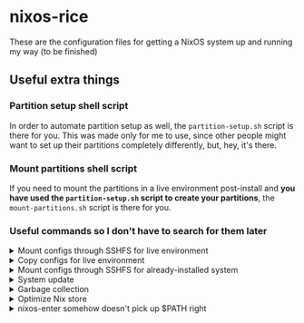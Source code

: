 <!-- vim: set fenc=utf-8 ts=2 sw=0 sts=0 sr et si tw=0 fdm=marker fmr={{{,}}}: -->
# nixos-rice
These are the configuration files for getting a NixOS system up and running my way (to be finished)

<!-- {{{ Useful extra things -->
## Useful extra things
<!-- {{{ Partition setup shell script -->
### Partition setup shell script
In order to automate partition setup as well, the `partition-setup.sh` script is there for you. This was made only for me to use, since other people might want to set up their partitions completely differently, but, hey, it's there.
<!-- }}} -->

<!-- {{{ Mount partitions shell script -->
### Mount partitions shell script
If you need to mount the partitions in a live environment post-install and **you have used the `partition-setup.sh` script to create your partitions**, the `mount-partitions.sh` script is there for you.
<!-- }}} -->

<!-- {{{ Useful commands so I don't have to search for them later -->
### Useful commands so I don't have to search for them later
<!-- {{{ Mount configs through SSHFS for live environment -->
<details><summary>Mount configs through SSHFS for live environment</summary>

```bash
mkdir -p /mnt2/nixconfig
sshfs -o allow_other,idmap=user andy3153h@192.168.122.1:/home/andy3153h/src/nixos/nixos-rice /mnt2/nixconfig
nixos-generate-config --root /mnt

rm -r /mnt/etc/nixos
cp -r /mnt2/nixconfig/etc/nixos/ /mnt/etc

mkdir -p /mnt/home/andy3153/.config
rm -r /mnt/home/andy3153/.config/home-manager
cp -r /mnt2/nixconfig/home/andy3153/.config/home-manager/ /mnt/home/andy3153/.config/

rm /mnt/etc/nixos/.setup-done
rm -r /mnt/home/andy3153/src

#ln -s /mnt2/nixconfig/etc/nixos/ /mnt/etc
#
#mkdir -p /mnt/home/andy3153/.config
#rm -r /mnt/home/andy3153/.config/home-manager
#ln -s /mnt2/nixconfig/home/andy3153/.config/home-manager/ /mnt/home/andy3153/.config/
```
</details>
<!-- }}} -->

<!-- {{{ Copy configs for live environment -->
<details><summary>Copy configs for live environment</summary>

```bash
mkdir -p /mnt3
mount /dev/sdc1 /mnt
nixos-generate-config --root /mnt

rm -r /mnt/etc/nixos
cp -r /mnt3/src/nixos/nixos-rice/etc/nixos/ /mnt/etc

mkdir -p /mnt/home/andy3153/.config
rm -r /mnt/home/andy3153/.config/home-manager
cp -r /mnt3/src/nixos/nixos-rice/home/andy3153/.config/home-manager/ /mnt/home/andy3153/.config/

rm /mnt/etc/nixos/.setup-done
rm -r /mnt/home/andy3153/src
```
</details>
<!-- }}} -->

<!-- {{{ Mount configs through SSHFS for already-installed system -->
<details><summary>Mount configs through SSHFS for already-installed system</summary>

```bash
mkdir -p /mnt/nixconfig
sshfs -o allow_other,idmap=user andy3153h@192.168.122.1:/home/andy3153h/src/nixos/nixos-rice /mnt/nixconfig

rm -rf /etc/nixos
ln -s /mnt/nixconfig/etc/nixos/ /etc

rm -rf /home/andy3153/.config/home-manager
ln -s /mnt/nixconfig/home/andy3153/.config/home-manager/ ~andy3153/.config/
```
</details>
<!-- }}} -->

<!-- {{{ System update -->
<details><summary>System update</summary>

```bash
doas nix-channel --update # update package databases
doas nixos-rebuild switch # download updates and apply them to current Nix generation
home-manager switch       # apply updates to current home manager generation
```
</details>
<!-- }}} -->

<!-- {{{ Garbage collection -->
<details><summary>Garbage collection</summary>

```bash
nix-collect-garbage       # delete old packages
nix-collect-garbage -d    # delete old roots
doas nixos-rebuild switch # recommended after deleting old roots
```
</details>
<!-- }}} -->

<!-- {{{ Optimize Nix store -->
<details><summary>Optimize Nix store</summary>

```bash
nix-store --optimise
```
</details>
<!-- }}} -->

<!-- {{{ nixos-enter somehow doesn't pick up $PATH right -->
<details><summary>nixos-enter somehow doesn't pick up $PATH right</summary>

```bash
nixos-enter --root /mnt
export PATH=/nix/var/nix/profiles/system/sw/sbin/:/nix/var/nix/profiles/system/sw/bin/:$PATH
```
</details>
<!-- }}} -->
<!-- }}} -->
<!-- }}} -->
